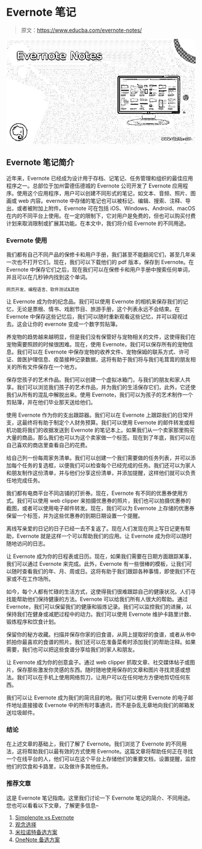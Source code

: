 # Evernote 笔记

> 原文：<https://www.educba.com/evernote-notes/>

![Evernote Notes](img/3207eef28ed7b9e2c4eed96b695cafae.png)



## Evernote 笔记简介

近年来，Evernote 已经成为设计用于存档、记笔记、任务管理和组织的最佳应用程序之一。总部位于加州雷德伍德城的 Evernote 公司开发了 Evernote 应用程序。使用这个应用程序，用户可以创建不同形式的笔记，如文本、音频、照片、图画或 web 内容。evernote 中存储的笔记也可以被标记、编辑、搜索、注释、导出，或者被附加上附件。Evernote 可在包括 iOS、Windows、Android、macOS 在内的不同平台上使用。在一定的限制下，它对用户是免费的，但也可以购买付费计划来取消限制或扩展其功能。在本文中，我们将介绍 Evernote 的不同用途。

### Evernote 使用

我们都有自己不同产品的保修卡和用户手册，我们甚至不能翻阅它们，甚至几年来一次也不打开它们。现在，我们可以下载他们的 pdf 版本，保存到 Evernote。在 Evernote 中保存它们之后，现在我们可以在保修卡和用户手册中搜索任何单词，并且可以在几秒钟内找到这个单词。

<small>网页开发、编程语言、软件测试&其他</small>

让 Evernote 成为你的纪念品。我们可以使用 Evernote 的相机来保存我们的记忆，无论是票根、情书、戏剧节目、旅游手册，这个列表永远不会结束。在 Evernote 中保存这些记忆后，我们可以随时重新观看这些记忆，并可以窥视过去。这会让你的 evernote 变成一个数字剪贴簿。

养宠物的趋势越来越明显，但是我们没有保管好与宠物相关的文件，这使得我们在宠物需要照顾的时候很困难。现在，使用 Evernote，我们可以保存所有的宠物信息。我们可以在 Evernote 中保存宠物的收养文件、宠物保姆的联系方式、许可证、兽医护理信息、疫苗接种记录数据，这将有助于我们将与我们毛茸茸的朋友相关的所有文件保存在一个地方。

保存您孩子的艺术作品。我们可以创建一个虚拟冰箱门，与我们的朋友和家人共享。我们可以浏览我们孩子的艺术作品，并为我们的生活保存它们，此外，它还使我们从所有的混乱中解脱出来。使用 Evernote，我们可以为孩子的艺术制作一个剪贴簿，并在他们毕业那天送给他们。

使用 Evernote 作为你的支出跟踪器。我们可以在 Evernote 上跟踪我们的日常开支，这最终将有助于制定个人财务预算。我们可以使用 Evernote 的邮件转发或相机功能将我们的收据发送到 Evernote 的笔记本上。如果我们从一个卖家那里购买大量的商品，那么我们也可以为这个卖家做一个标签。现在到了年底，我们可以在自己喜欢的商店里查看自己的花费。

给自己列一份每周家务清单。我们可以创建一个我们需要做的任务列表，并可以添加每个任务的复选框，以便我们可以检查每个已经完成的任务。我们还可以为家人和朋友制作这份清单，并与他们分享这份清单，并添加提醒，这样他们就可以负责任地完成任务。

我们都有电商平台不同店铺的打折券。现在，Evernote 有不同的优惠券使用方式。我们可以使用 web clipper 来拍摄优惠券的照片，我们也可以拍摄优惠券的截图，或者可以使用电子邮件转发。现在，我们可以为 Evernote 上存储的优惠券保留一个标签，并为这些优惠券的到期日期设置一个提醒。

离线写亲爱的日记的日子已经一去不复返了。现在人们发现在网上写日记更有帮助，Evernote 就是这样一个可以帮助我们的应用。让 Evernote 成为你可以随时随地访问的日志。

让 Evernote 成为你的日程表或日历。现在，如果我们需要在日期方面跟踪某事，我们可以通过 Evernote 来完成。此外，Evernote 有一些很棒的模板，让我们可以随时查看我们的年、月、周或日。这将有助于我们跟踪各种事情，即使我们不在家或不在工作场所。

如今，每个人都有忙碌的生活方式，这使得我们很难跟踪自己的健康状况。人们寻找能帮助他们保持健康的方法。Evernote 可以给我们所有人很大的帮助。通过 Evernote，我们可以保留我们的健康和锻炼记录。我们可以监控我们的进展，以保持我们在健身或减肥过程中的动力。我们可以使用 Evernote 维护卡路里计数、锻炼程序和饮食计划。

保留你的秘方收藏。扫描并保存你家的旧食谱，从网上提取好的食谱，或者从书中抓拍你最喜欢的食谱的照片。我们还可以在准备菜肴时添加我们的帮助注释。如果需要，我们也可以把这些食谱分享给我们的家人和朋友。

让 Evernote 成为你的创意盒子。通过 web clipper 抓取文章、社交媒体帖子或图片，保存那些激发你灵感的东西。随时随地使用保存的文章和图片寻找灵感或想法。我们可以在手机上使用网络剪刀，让用户可以在任何地方方便地剪切任何东西。

我们可以让 Evernote 成为我们的简讯目的地。我们可以使用 Evernote 的电子邮件地址直接接收 Evernote 中的所有时事通讯，而不是杂乱无章地向我们的邮箱发送垃圾邮件。

### 结论

在上述文章的基础上，我们了解了 Evernote。我们浏览了 Evernote 的不同用法，这将帮助我们以最有效的方式使用 Evernote。这篇文章将帮助任何正在寻找一个在线平台的人，他们可以在这个平台上存储他们的重要文档，设置提醒，监控他们的饮食和卡路里，以及做许多其他任务。

### 推荐文章

这是 Evernote 笔记指南。这里我们讨论一下 Evernote 笔记的简介、不同用途。您也可以看看以下文章，了解更多信息–

1.  [Simplenote vs Evernote](https://www.educba.com/simplenote-vs-evernote/)
2.  [观念选择](https://www.educba.com/notion-alternatives/)
3.  [米拉诺特备选方案](https://www.educba.com/milanote-alternative/)
4.  [OneNote 备选方案](https://www.educba.com/onenote-alternative/)





